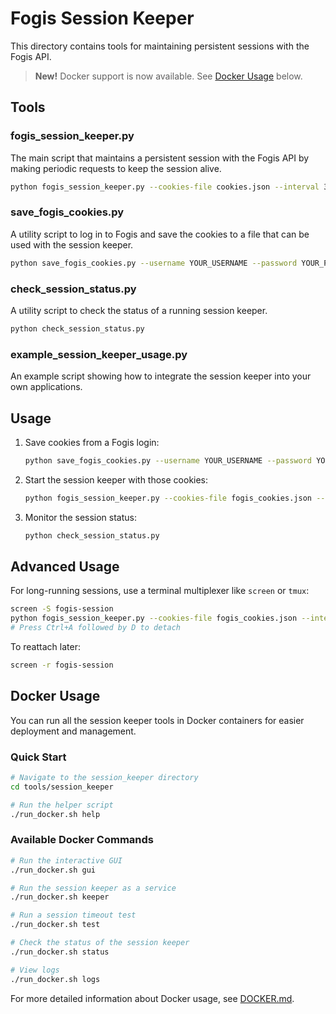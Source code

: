 # Fogis Session Keeper

This directory contains tools for maintaining persistent sessions with the Fogis API.

> **New!** Docker support is now available. See [Docker Usage](#docker-usage) below.

## Tools

### fogis_session_keeper.py

The main script that maintains a persistent session with the Fogis API by making periodic requests to keep the session alive.

```bash
python fogis_session_keeper.py --cookies-file cookies.json --interval 300 --monitor --log-file session.log
```

### save_fogis_cookies.py

A utility script to log in to Fogis and save the cookies to a file that can be used with the session keeper.

```bash
python save_fogis_cookies.py --username YOUR_USERNAME --password YOUR_PASSWORD --output cookies.json
```

### check_session_status.py

A utility script to check the status of a running session keeper.

```bash
python check_session_status.py
```

### example_session_keeper_usage.py

An example script showing how to integrate the session keeper into your own applications.

## Usage

1. Save cookies from a Fogis login:
   ```bash
   python save_fogis_cookies.py --username YOUR_USERNAME --password YOUR_PASSWORD
   ```

2. Start the session keeper with those cookies:
   ```bash
   python fogis_session_keeper.py --cookies-file fogis_cookies.json --interval 300 --monitor --log-file fogis_session.log
   ```

3. Monitor the session status:
   ```bash
   python check_session_status.py
   ```

## Advanced Usage

For long-running sessions, use a terminal multiplexer like `screen` or `tmux`:

```bash
screen -S fogis-session
python fogis_session_keeper.py --cookies-file fogis_cookies.json --interval 300 --monitor --log-file fogis_session.log
# Press Ctrl+A followed by D to detach
```

To reattach later:
```bash
screen -r fogis-session
```

## Docker Usage

You can run all the session keeper tools in Docker containers for easier deployment and management.

### Quick Start

```bash
# Navigate to the session_keeper directory
cd tools/session_keeper

# Run the helper script
./run_docker.sh help
```

### Available Docker Commands

```bash
# Run the interactive GUI
./run_docker.sh gui

# Run the session keeper as a service
./run_docker.sh keeper

# Run a session timeout test
./run_docker.sh test

# Check the status of the session keeper
./run_docker.sh status

# View logs
./run_docker.sh logs
```

For more detailed information about Docker usage, see [DOCKER.md](DOCKER.md).

